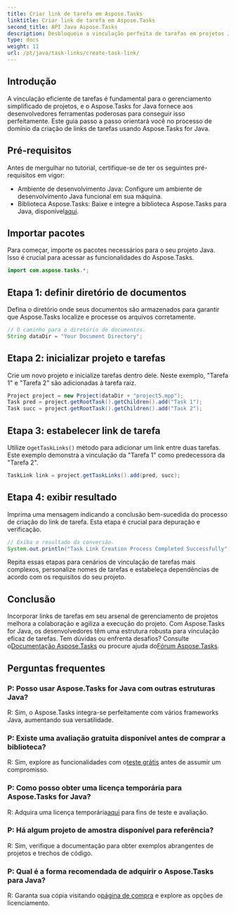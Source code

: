 ```yaml
---
title: Criar link de tarefa em Aspose.Tasks
linktitle: Criar link de tarefa em Aspose.Tasks
second_title: API Java Aspose.Tasks
description: Desbloqueie a vinculação perfeita de tarefas em projetos Java com Aspose.Tasks. Domine a arte da criação de links de tarefas com nosso guia passo a passo. Baixe Agora!
type: docs
weight: 11
url: /pt/java/task-links/create-task-link/
---
```

## Introdução
A vinculação eficiente de tarefas é fundamental para o gerenciamento simplificado de projetos, e o Aspose.Tasks for Java fornece aos desenvolvedores ferramentas poderosas para conseguir isso perfeitamente. Este guia passo a passo orientará você no processo de domínio da criação de links de tarefas usando Aspose.Tasks for Java.
## Pré-requisitos
Antes de mergulhar no tutorial, certifique-se de ter os seguintes pré-requisitos em vigor:
- Ambiente de desenvolvimento Java: Configure um ambiente de desenvolvimento Java funcional em sua máquina.
-  Biblioteca Aspose.Tasks: Baixe e integre a biblioteca Aspose.Tasks para Java, disponível[aqui](https://releases.aspose.com/tasks/java/).
## Importar pacotes
Para começar, importe os pacotes necessários para o seu projeto Java. Isso é crucial para acessar as funcionalidades do Aspose.Tasks.
```java
import com.aspose.tasks.*;
```
## Etapa 1: definir diretório de documentos
Defina o diretório onde seus documentos são armazenados para garantir que Aspose.Tasks localize e processe os arquivos corretamente.
```java
// O caminho para o diretório de documentos.
String dataDir = "Your Document Directory";
```
## Etapa 2: inicializar projeto e tarefas
Crie um novo projeto e inicialize tarefas dentro dele. Neste exemplo, "Tarefa 1" e "Tarefa 2" são adicionadas à tarefa raiz.
```java
Project project = new Project(dataDir + "project5.mpp");
Task pred = project.getRootTask().getChildren().add("Task 1");
Task succ = project.getRootTask().getChildren().add("Task 2");
```
## Etapa 3: estabelecer link de tarefa
 Utilize o`getTaskLinks()` método para adicionar um link entre duas tarefas. Este exemplo demonstra a vinculação da "Tarefa 1" como predecessora da "Tarefa 2".
```java
TaskLink link = project.getTaskLinks().add(pred, succ);
```
## Etapa 4: exibir resultado
Imprima uma mensagem indicando a conclusão bem-sucedida do processo de criação do link de tarefa. Esta etapa é crucial para depuração e verificação.
```java
// Exiba o resultado da conversão.
System.out.println("Task Link Creation Process Completed Successfully");
```
Repita essas etapas para cenários de vinculação de tarefas mais complexos, personalize nomes de tarefas e estabeleça dependências de acordo com os requisitos do seu projeto.
## Conclusão
Incorporar links de tarefas em seu arsenal de gerenciamento de projetos melhora a colaboração e agiliza a execução do projeto. Com Aspose.Tasks for Java, os desenvolvedores têm uma estrutura robusta para vinculação eficaz de tarefas.
 Tem dúvidas ou enfrenta desafios? Consulte o[Documentação Aspose.Tasks](https://reference.aspose.com/tasks/java/) ou procure ajuda do[Fórum Aspose.Tasks](https://forum.aspose.com/c/tasks/15).
## Perguntas frequentes
### P: Posso usar Aspose.Tasks for Java com outras estruturas Java?
R: Sim, o Aspose.Tasks integra-se perfeitamente com vários frameworks Java, aumentando sua versatilidade.
### P: Existe uma avaliação gratuita disponível antes de comprar a biblioteca?
 R: Sim, explore as funcionalidades com o[teste grátis](https://releases.aspose.com/) antes de assumir um compromisso.
### P: Como posso obter uma licença temporária para Aspose.Tasks for Java?
 R: Adquira uma licença temporária[aqui](https://purchase.aspose.com/temporary-license/) para fins de teste e avaliação.
### P: Há algum projeto de amostra disponível para referência?
R: Sim, verifique a documentação para obter exemplos abrangentes de projetos e trechos de código.
### P: Qual é a forma recomendada de adquirir o Aspose.Tasks para Java?
 R: Garanta sua cópia visitando o[página de compra](https://purchase.aspose.com/buy) e explore as opções de licenciamento.